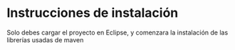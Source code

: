 # Instrucciones de instalación

Solo debes cargar el proyecto en Eclipse, y comenzara la instalación de las librerías usadas de maven